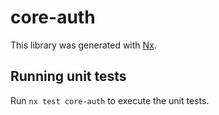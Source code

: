 # core-auth

This library was generated with [Nx](https://nx.dev).

## Running unit tests

Run `nx test core-auth` to execute the unit tests.
